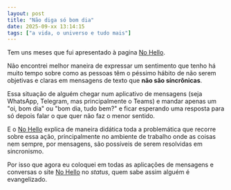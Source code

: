 ```yaml
---
layout: post
title: "Não diga só bom dia"
date: 2025-09-xx 13:14:15
tags: ["a vida, o universo e tudo mais"]
---
```

Tem uns meses que fui apresentado à pagina [No Hello](nohello.net/pt-br).  

Não encontrei melhor maneira de expressar um sentimento que tenho há muito tempo sobre como as pessoas têm o péssimo hábito de não serem objetivas e claras em mensagens de texto que **não são síncrônicas**.  

Essa situação de alguém chegar num aplicativo de mensagens (seja WhatsApp, Telegram, mas principalmente o Teams) e mandar apenas um "oi, bom dia" ou "bom dia, tudo bem?" e ficar esperando uma resposta para só depois falar o que quer não faz o menor sentido.  

E o [No Hello](nohello.net/pt-br) explica de maneira didática toda a problemática que recorre sobre essa ação, principalmente no ambiente de trabalho onde as coisas nem sempre, por mensagens, são possíveis de serem resolvidas em sincronismo.  

Por isso que agora eu coloquei em todas as aplicações de mensagens e conversas o site [No Hello](nohello.net/pt-br) no _status_, quem sabe assim alguém é evangelizado. 